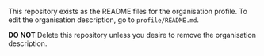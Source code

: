 This repository exists as the README files for the organisation profile. To edit the organisation description, go to `profile/README.md`.

**DO NOT** Delete this repository unless you desire to remove the organisation description.
